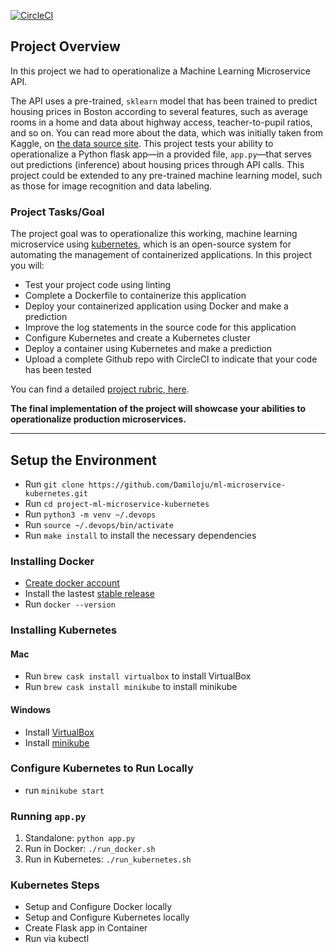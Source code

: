 [![CircleCI](https://circleci.com/gh/Damiloju/ml-microservice-kubernetes.svg?style=svg)](https://circleci.com/gh/Damiloju/ml-microservice-kubernetes)

## Project Overview

In this project we had to operationalize a Machine Learning Microservice API.

The API uses a pre-trained, `sklearn` model that has been trained to predict housing prices in Boston according to several features, such as average rooms in a home and data about highway access, teacher-to-pupil ratios, and so on. You can read more about the data, which was initially taken from Kaggle, on [the data source site](https://www.kaggle.com/c/boston-housing). This project tests your ability to operationalize a Python flask app—in a provided file, `app.py`—that serves out predictions (inference) about housing prices through API calls. This project could be extended to any pre-trained machine learning model, such as those for image recognition and data labeling.

### Project Tasks/Goal

The project goal was to operationalize this working, machine learning microservice using [kubernetes](https://kubernetes.io/), which is an open-source system for automating the management of containerized applications. In this project you will:

- Test your project code using linting
- Complete a Dockerfile to containerize this application
- Deploy your containerized application using Docker and make a prediction
- Improve the log statements in the source code for this application
- Configure Kubernetes and create a Kubernetes cluster
- Deploy a container using Kubernetes and make a prediction
- Upload a complete Github repo with CircleCI to indicate that your code has been tested

You can find a detailed [project rubric, here](https://review.udacity.com/#!/rubrics/2576/view).

**The final implementation of the project will showcase your abilities to operationalize production microservices.**

---

## Setup the Environment

- Run `git clone https://github.com/Damiloju/ml-microservice-kubernetes.git`
- Run `cd project-ml-microservice-kubernetes`
- Run `python3 -m venv ~/.devops`
- Run `source ~/.devops/bin/activate`
- Run `make install` to install the necessary dependencies

### Installing Docker

- [Create docker account](https://hub.docker.com/)
- Install the lastest [stable release](https://docs.docker.com/install/)
- Run `docker --version`

### Installing Kubernetes

#### Mac

- Run `brew cask install virtualbox` to install VirtualBox
- Run `brew cask install minikube` to install minikube

#### Windows

- Install [VirtualBox](https://www.virtualbox.org/wiki/Downloads)
- Install [minikube](https://kubernetes.io/docs/tasks/tools/install-minikube/)

### Configure Kubernetes to Run Locally

- run `minikube start`

### Running `app.py`

1. Standalone: `python app.py`
2. Run in Docker: `./run_docker.sh`
3. Run in Kubernetes: `./run_kubernetes.sh`

### Kubernetes Steps

- Setup and Configure Docker locally
- Setup and Configure Kubernetes locally
- Create Flask app in Container
- Run via kubectl
